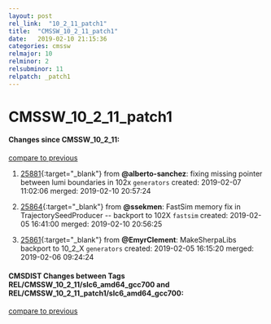 ```yaml
---
layout: post
rel_link:  "10_2_11_patch1"
title:  "CMSSW_10_2_11_patch1"
date:   2019-02-10 21:15:36
categories: cmssw
relmajor: 10
relminor: 2
relsubminor: 11
relpatch: _patch1
---
```


# CMSSW_10_2_11_patch1
#### Changes since CMSSW_10_2_11:
[compare to previous](https://github.com/cms-sw/cmssw/compare/CMSSW_10_2_11...CMSSW_10_2_11_patch1)



1. [25881](http://github.com/cms-sw/cmssw/pull/25881){:target="_blank"}  from **@alberto-sanchez**: fixing missing pointer between lumi boundaries in 102x `generators`  created: 2019-02-07 11:02:06 merged: 2019-02-10 20:57:24



2. [25864](http://github.com/cms-sw/cmssw/pull/25864){:target="_blank"}  from **@ssekmen**: FastSim memory fix in TrajectorySeedProducer -- backport to 102X `fastsim`  created: 2019-02-05 16:41:00 merged: 2019-02-10 20:56:25



3. [25861](http://github.com/cms-sw/cmssw/pull/25861){:target="_blank"}  from **@EmyrClement**: MakeSherpaLibs backport to 10_2_X `generators`  created: 2019-02-05 16:15:20 merged: 2019-02-06 09:24:24



#### CMSDIST Changes between Tags REL/CMSSW_10_2_11/slc6_amd64_gcc700 and REL/CMSSW_10_2_11_patch1/slc6_amd64_gcc700:
[compare to previous](https://github.com/cms-sw/cmsdist/compare/REL/CMSSW_10_2_11/slc6_amd64_gcc700...REL/CMSSW_10_2_11_patch1/slc6_amd64_gcc700)


